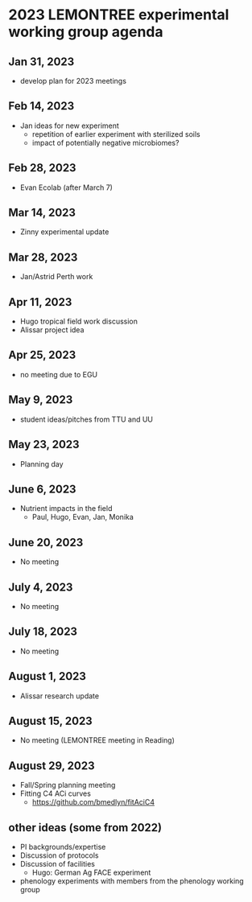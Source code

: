 # 2023 LEMONTREE experimental working group agenda

## Jan 31, 2023
- develop plan for 2023 meetings

## Feb 14, 2023
- Jan ideas for new experiment
	- repetition of earlier experiment with sterilized soils
	- impact of potentially negative microbiomes?

## Feb 28, 2023
- Evan Ecolab (after March 7)

## Mar 14, 2023
- Zinny experimental update

## Mar 28, 2023
- Jan/Astrid Perth work

## Apr 11, 2023
- Hugo tropical field work discussion
- Alissar project idea

## Apr 25, 2023
- no meeting due to EGU

## May 9, 2023
- student ideas/pitches from TTU and UU

## May 23, 2023
- Planning day

## June 6, 2023
- Nutrient impacts in the field
	- Paul, Hugo, Evan, Jan, Monika

## June 20, 2023
- No meeting

## July 4, 2023
- No meeting

## July 18, 2023
- No meeting

## August 1, 2023
- Alissar research update

## August 15, 2023
- No meeting (LEMONTREE meeting in Reading)

## August 29, 2023
- Fall/Spring planning meeting
- Fitting C4 ACi curves
	- https://github.com/bmedlyn/fitAciC4

## other ideas (some from 2022)
- PI backgrounds/expertise
- Discussion of protocols
- Discussion of facilities
	- Hugo: German Ag FACE experiment
- phenology experiments with members from the phenology working group
